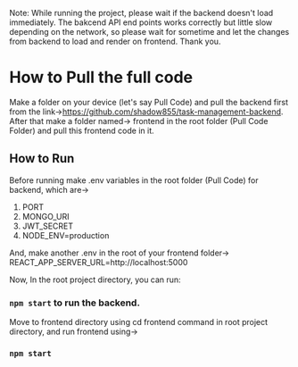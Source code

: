Note: While running the project, please wait if the backend doesn't load immediately. The bakcend API end points works correctly but little slow depending on the network, so please wait for sometime and let the changes from backend to load and render on frontend. Thank you.

# How to Pull the full code

Make a folder on your device (let's say Pull Code) and pull the backend first from the link->https://github.com/shadow855/task-management-backend.
After that make a folder named-> frontend in the root folder (Pull Code Folder) and pull this frontend code in it.

## How to Run
Before running make .env variables in the root folder (Pull Code) for backend, which are->
1. PORT
2. MONGO_URI
3. JWT_SECRET
4. NODE_ENV=production

And, make another .env in the root of your frontend folder-> REACT_APP_SERVER_URL=http://localhost:5000

Now,
In the root project directory, you can run:
### `npm start` to run the backend.

Move to frontend directory using cd frontend command in  root project directory, and run frontend using->
### `npm start`
